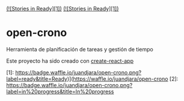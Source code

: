 [(![Stories in Ready][1])](https://waffle.io/juandjara/open-crono)
[(![Stories in Ready][1])](https://waffle.io/juandjara/open-crono)
# open-crono
Herramienta de planificación de tareas y gestión de tiempo

Este proyecto ha sido creado con [create-react-app](https://github.com/facebookincubator/create-react-app)

[1]: https://badge.waffle.io/juandjara/open-crono.png?label=ready&title=Ready)](https://waffle.io/juandjara/open-crono
[2]: https://badge.waffle.io/juandjara/open-crono.png?label=in%20progress&title=In%20progress
